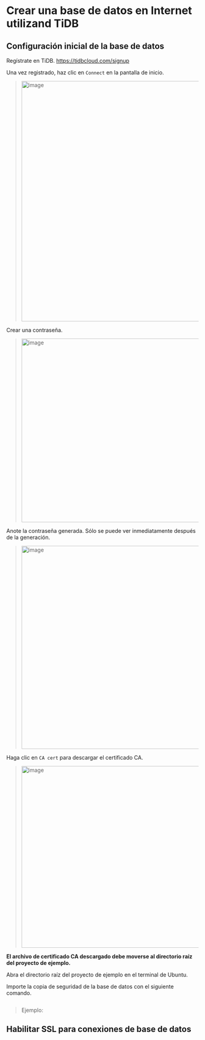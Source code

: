 # Crear una base de datos en Internet utilizand TiDB

## Configuración inicial de la base de datos
Regístrate en TiDB.
https://tidbcloud.com/signup

Una vez registrado, haz clic en `Connect` en la pantalla de inicio.
> <img width="1328" height="631" alt="image" src="https://github.com/user-attachments/assets/85ee3ef2-0279-4b0f-8f5b-c016a468e118" />

Crear una contraseña.
> <img width="604" height="482" alt="image" src="https://github.com/user-attachments/assets/575075a7-7984-48bb-ad27-df995ddd5717" />

Anote la contraseña generada. Sólo se puede ver inmediatamente después de la generación.
> <img width="592" height="533" alt="image" src="https://github.com/user-attachments/assets/fef4191a-d87c-4b8e-81a9-5cf7da706a74" />

Haga clic en `CA cert` para descargar el certificado CA.
> <img width="604" height="477" alt="image" src="https://github.com/user-attachments/assets/c15bb1c6-2f5a-4eb0-8b66-de27d2036a55" />

**El archivo de certificado CA descargado debe moverse al directorio raíz del proyecto de ejemplo.**

Abra el directorio raíz del proyecto de ejemplo en el terminal de Ubuntu.

Importe la copia de seguridad de la base de datos con el siguiente comando.
```
```
> Ejemplo:
> 

## Habilitar SSL para conexiones de base de datos



